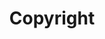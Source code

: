 ---
title: Copyright
longTitle: 'Copyright'
tags:
- gccommon
relatedTerm:
- "[[Intellectual property Reprography Copyright cleara]]"
---